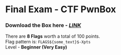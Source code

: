 # Final Exam - CTF PwnBox
### Download the Box here - [_LINK_](https://drive.google.com/file/d/1V6oP3fc5sJ1jIBWwci8LZhVmyGR5q8dm/view?usp=sharing)

There are **8 Flags** worth a total of 100 points. <br>
Flag pattern is: `FLAGS${some_text}$-Xpts` <br>
Level - **Beginner (Very Easy)**
